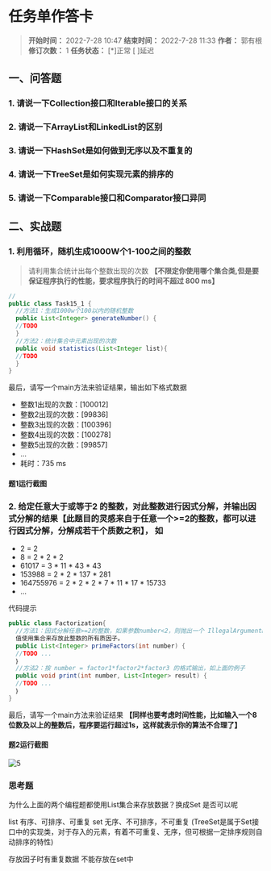 [//]: # (注释
  Date: 2022-07-28 10:02:45
  LastEditors: gyg
  LastEditTime: 2022-07-29 01:54:20
  FilePath: \note\郭有根-第十五章作业.md
)

# 任务单作答卡

>**开始时间：** 2022-7-28 10:47 **结束时间：** 2022-7-28 11:33
**作者：** 郭有根 **修订次数：** 1 **任务状态：** [*]正常 [ ]延迟

## 一、问答题

### 1. 请说一下Collection接口和Iterable接口的关系

### 2. 请说一下ArrayList和LinkedList的区别

### 3. 请说一下HashSet是如何做到无序以及不重复的

### 4. 请说一下TreeSet是如何实现元素的排序的

### 5. 请说一下Comparable接口和Comparator接口异同

## 二、实战题

### 1. 利用循环，随机生成1000W个1-100之间的整数

>请利用集合统计出每个整数出现的次数 **【不限定你使用哪个集合类,但是要保证程序执行的性能，要求程序执行的时间不超过 800 ms】**

```java
//
public class Task15_1 {
  //方法1：生成1000w个100以内的随机整数
  public List<Integer> generateNumber() {
  //TODO
  }
  //方法2：统计集合中元素出现的次数
  public void statistics(List<Integer list){
  //TODO
  }
}
```

最后，请写一个main方法来验证结果，输出如下格式数据

- 整数1出现的次数：[100012]
- 整数2出现的次数：[99836]
- 整数3出现的次数：[100396]
- 整数4出现的次数：[100278]
- 整数5出现的次数：[99857]
- ...
- 耗时：735 ms

#### 题1运行截图

### 2. 给定任意大于或等于2 的整数，对此整数进行因式分解，并输出因式分解的结果【此题目的灵感来自于任意一个>=2的整数，都可以进行因式分解，分解成若干个质数之积】， 如

- 2 = 2
- 8 = 2 * 2 * 2
- 61017 = 3 * 11 * 43 * 43
- 153988 = 2 * 2 * 137 * 281
- 164755976 = 2 * 2 * 2 * 7 * 11 * 17 * 15733
- ...

代码提示

```java
public class Factorization{
  //方法1：因式分解任意>=2的整数，如果参数number<2，则抛出一个 IllegalArgumentException 异常。返回
  值使用集合来存放此整数的所有质因子。
  public List<Integer> primeFactors(int number) {
  //TODO ...
  ｝
  //方法2：按 number = factor1*factor2*factor3 的格式输出，如上面的例子
  public void print(int number, List<Integer> result) {
  //TODO ...
  ｝
}
```

最后，请写一个main方法来验证结果 **【同样也要考虑时间性能，比如输入一个8位数及以上的整数后，程序要运行超过1s，这样就表示你的算法不合理了】**

#### 题2运行截图

![5](https://s2.loli.net/2022/07/29/taAbvdrh5CU2YjQ.png)

### 思考题

为什么上面的两个编程题都使用List集合来存放数据？换成Set 是否可以呢

list 有序、可排序、可重复
set 无序、不可排序，不可重复 (TreeSet是属于Set接口中的实现类，对于存入的元素，有着不可重复、无序，但可根据一定排序规则自动排序的特性)

存放因子时有重复数据 不能存放在set中
